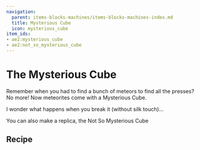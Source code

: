 ```yaml
---
navigation:
  parent: items-blocks-machines/items-blocks-machines-index.md
  title: Mysterious Cube
  icon: mysterious_cube
item_ids:
- ae2:mysterious_cube
- ae2:not_so_mysterious_cube
---
```


# The Mysterious Cube

<BlockImage id="mysterious_cube" scale="8" />

Remember when you had to find a bunch of meteors to find all the presses? No more! Now meteorites come with a Mysterious Cube.

I wonder what happens when you break it (without silk touch)...

You can also make a replica, the Not So Mysterious Cube

## Recipe

<RecipeFor id="not_so_mysterious_cube" />
